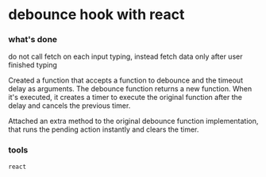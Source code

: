 # debounce hook with react

### what's done

do not call fetch on each input typing, instead fetch data only after user finished typing

Created a function that accepts a function to debounce and the timeout delay as arguments.
The debounce function returns a new function. When it's executed, it creates a timer to execute the original function after the delay and cancels the previous timer.

Attached an extra method to the original debounce function implementation, that runs the pending action instantly and clears the timer.

### tools

`react`
